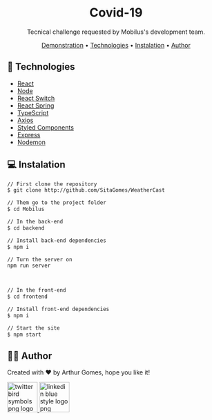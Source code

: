 <div align="center">

# Covid-19

</div>

<p align=center>
    Tecnical challenge requested by Mobilus's development team. 
</p>

<p align="center">
 <a href="#camera-demonstration">Demonstration</a> •
 <a href="#electric_plug-technologies">Technologies</a> •
 <a href="#computer-instalation">Instalation</a> •
 <a href="#raising_hand_man-author">Author</a> 
</p>

## :electric_plug: Technologies
* [React](https://pt-br.reactjs.org/)
* [Node](https://nodejs.org/en/)
* [React Switch](https://www.npmjs.com/package/react-switch/)
* [React Spring](https://react-spring.io/)
* [TypeScript](https://www.typescriptlang.org/)
* [Axios](https://www.npmjs.com/package/axios/)
* [Styled Components](https://styled-components.com/)
* [Express](https://expressjs.com/)
* [Nodemon](https://www.npmjs.com/package/nodemon)


## :computer: Instalation

```bash
// First clone the repository
$ git clone http://github.com/SitaGomes/WeatherCast

// Them go to the project folder
$ cd Mobilus

// In the back-end
$ cd backend

// Install back-end dependencies
$ npm i

// Turn the server on
npm run server



// In the front-end
$ cd frontend

// Install front-end dependencies
$ npm i

// Start the site
$ npm start

```

## :raising_hand_man: Author

Created with ♥ by Arthur Gomes, hope you like it!

<a href="https://twitter.com/ArthurSitaGomes" title="Image from freepnglogos.com">
<img src="https://www.freepnglogos.com/uploads/twitter-logo-png/twitter-bird-symbols-png-logo-0.png" width="70" alt="twitter bird symbols png logo" />
</a>

<a href="https://linkedin.com/in/arthur-sita-gomes-3683221b3/" title="Image from freepnglogos.com">
<img src="https://www.freepnglogos.com/uploads/linkedin-blue-style-logo-png-0.png" width="70" alt="linkedin blue style logo png" />
</a>
